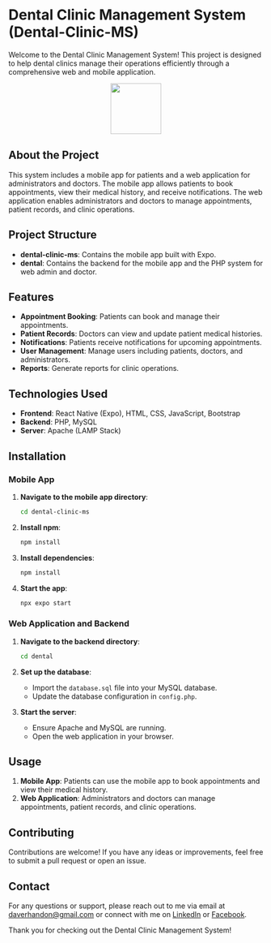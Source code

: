 # Dental Clinic Management System (Dental-Clinic-MS)

Welcome to the Dental Clinic Management System! This project is designed to help dental clinics manage their operations efficiently through a comprehensive web and mobile application.

<div id="header" align="center">
  <img src="https://media1.giphy.com/media/v1.Y2lkPTc5MGI3NjExdW41MjlqYm95Nm8yYzgxdWZwZHg1MWxvZW9nZGVhZHYyZDEzbzN1cCZlcD12MV9pbnRlcm5hbF9naWZfYnlfaWQmY3Q9Zw/ua7vVw9awZKWwLSYpW/giphy.webp" width="100"/>
</div>

## About the Project

This system includes a mobile app for patients and a web application for administrators and doctors. The mobile app allows patients to book appointments, view their medical history, and receive notifications. The web application enables administrators and doctors to manage appointments, patient records, and clinic operations.

## Project Structure

- **dental-clinic-ms**: Contains the mobile app built with Expo.
- **dental**: Contains the backend for the mobile app and the PHP system for web admin and doctor.

## Features

- **Appointment Booking**: Patients can book and manage their appointments.
- **Patient Records**: Doctors can view and update patient medical histories.
- **Notifications**: Patients receive notifications for upcoming appointments.
- **User Management**: Manage users including patients, doctors, and administrators.
- **Reports**: Generate reports for clinic operations.

## Technologies Used

- **Frontend**: React Native (Expo), HTML, CSS, JavaScript, Bootstrap
- **Backend**: PHP, MySQL
- **Server**: Apache (LAMP Stack)

## Installation

### Mobile App

1. **Navigate to the mobile app directory**:

   ```bash
   cd dental-clinic-ms
   ```

2. **Install npm**:

   ```bash
   npm install
   ```

3. **Install dependencies**:

   ```bash
   npm install
   ```

4. **Start the app**:
   ```bash
   npx expo start
   ```

### Web Application and Backend

1. **Navigate to the backend directory**:

   ```bash
   cd dental
   ```

2. **Set up the database**:

   - Import the `database.sql` file into your MySQL database.
   - Update the database configuration in `config.php`.

3. **Start the server**:
   - Ensure Apache and MySQL are running.
   - Open the web application in your browser.

## Usage

1. **Mobile App**: Patients can use the mobile app to book appointments and view their medical history.
2. **Web Application**: Administrators and doctors can manage appointments, patient records, and clinic operations.

## Contributing

Contributions are welcome! If you have any ideas or improvements, feel free to submit a pull request or open an issue.

## Contact

For any questions or support, please reach out to me via email at daverhandon@gmail.com or connect with me on [LinkedIn](https://www.linkedin.com/in/dave-rhandon-blas-b670b1279) or [Facebook](https://www.facebook.com/people/Rhandon-Dave/100010657007416/).

Thank you for checking out the Dental Clinic Management System!
